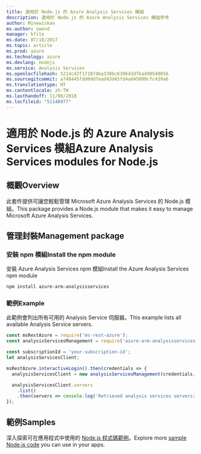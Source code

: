 ```yaml
---
title: 適用於 Node.js 的 Azure Analysis Services 模組
description: 適用於 Node.js 的 Azure Analysis Services 模組參考
author: Minewiskan
ms.author: owend
manager: kfile
ms.date: 07/18/2017
ms.topic: article
ms.prod: azure
ms.technology: azure
ms.devlang: nodejs
ms.service: Analysis Services
ms.openlocfilehash: 5214cd2f171074ba330bc639643dfba490540856
ms.sourcegitcommit: a748445fdd0dd7ead43d45fd4ad45009cfc439a6
ms.translationtype: HT
ms.contentlocale: zh-TW
ms.lasthandoff: 11/08/2018
ms.locfileid: "51148977"
---
```

# <a name="azure-analysis-services-modules-for-nodejs"></a><span data-ttu-id="14c41-103">適用於 Node.js 的 Azure Analysis Services 模組</span><span class="sxs-lookup"><span data-stu-id="14c41-103">Azure Analysis Services modules for Node.js</span></span>

## <a name="overview"></a><span data-ttu-id="14c41-104">概觀</span><span class="sxs-lookup"><span data-stu-id="14c41-104">Overview</span></span>
<span data-ttu-id="14c41-105">此套件提供可讓您輕鬆管理 Microsoft Azure Analysis Services 的 Node.js 模組。</span><span class="sxs-lookup"><span data-stu-id="14c41-105">This package provides a Node.js module that makes it easy to manage Microsoft Azure Analysis Services.</span></span>

## <a name="management-package"></a><span data-ttu-id="14c41-106">管理封裝</span><span class="sxs-lookup"><span data-stu-id="14c41-106">Management package</span></span>

### <a name="install-the-npm-module"></a><span data-ttu-id="14c41-107">安裝 npm 模組</span><span class="sxs-lookup"><span data-stu-id="14c41-107">Install the npm module</span></span>

<span data-ttu-id="14c41-108">安裝 Azure Analysis Services npm 模組</span><span class="sxs-lookup"><span data-stu-id="14c41-108">Install the Azure Analysis Services npm module</span></span>

```bash
npm install azure-arm-analysisservices
```

### <a name="example"></a><span data-ttu-id="14c41-109">範例</span><span class="sxs-lookup"><span data-stu-id="14c41-109">Example</span></span>

<span data-ttu-id="14c41-110">此範例會列出所有可用的 Analysis Service 伺服器。</span><span class="sxs-lookup"><span data-stu-id="14c41-110">This example lists all available Analysis Service servers.</span></span>

```javascript
const msRestAzure = require('ms-rest-azure');
const analysisServicesManagement = require('azure-arm-analysisservices');

const subscriptionId = 'your-subscription-id';
let analysisServicesClient;

msRestAzure.interactiveLogin().then(credentials => {
  analysisServicesClient = new analysisServicesManagement(credentials, subscriptionId);

  analysisServicesClient.servers
    .list()
    .then(servers => console.log('Retrieved analysis services servers: ', servers));
});
```

## <a name="samples"></a><span data-ttu-id="14c41-111">範例</span><span class="sxs-lookup"><span data-stu-id="14c41-111">Samples</span></span>

<span data-ttu-id="14c41-112">深入探索可在應用程式中使用的 [Node.js 程式碼範例](https://azure.microsoft.com/resources/samples/?platform=nodejs)。</span><span class="sxs-lookup"><span data-stu-id="14c41-112">Explore more [sample Node.js code](https://azure.microsoft.com/resources/samples/?platform=nodejs) you can use in your apps.</span></span>
